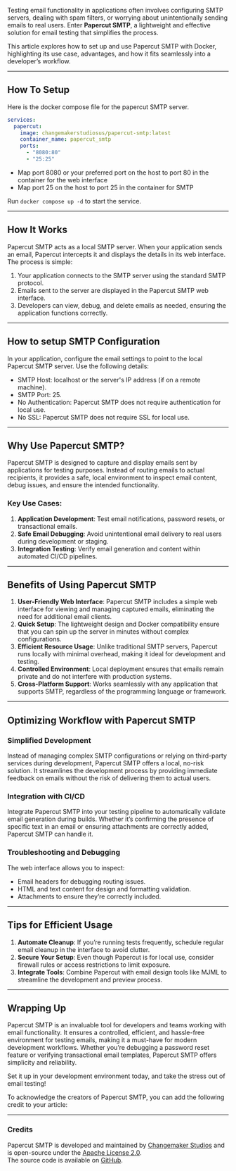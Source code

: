 Testing email functionality in applications often involves configuring SMTP servers, dealing with spam filters, or worrying about unintentionally sending emails to real users. Enter **Papercut SMTP**, a lightweight and effective solution for email testing that simplifies the process.

This article explores how to set up and use Papercut SMTP with Docker, highlighting its use case, advantages, and how it fits seamlessly into a developer’s workflow.

---

## How To Setup

Here is the docker compose file for the papercut SMTP server.

```yaml
services:
  papercut:
    image: changemakerstudiosus/papercut-smtp:latest
    container_name: papercut_smtp
    ports:
      - "8080:80"
      - "25:25"
```

- Map port 8080 or your preferred port on the host to port 80 in the container for the web interface
- Map port 25 on the host to port 25 in the container for SMTP

Run `docker compose up -d` to start the service.

---

## How It Works

Papercut SMTP acts as a local SMTP server. When your application sends an email, Papercut intercepts it and displays the details in its web interface. The process is simple:

1. Your application connects to the SMTP server using the standard SMTP protocol.
2. Emails sent to the server are displayed in the Papercut SMTP web interface.
3. Developers can view, debug, and delete emails as needed, ensuring the application functions correctly.

---

## How to setup SMTP Configuration

In your application, configure the email settings to point to the local Papercut SMTP server. Use the following details:

- SMTP Host: localhost or the server's IP address (if on a remote machine).
- SMTP Port: 25.
- No Authentication: Papercut SMTP does not require authentication for local use.
- No SSL: Papercut SMTP does not require SSL for local use.

---

## Why Use Papercut SMTP?

Papercut SMTP is designed to capture and display emails sent by applications for testing purposes. Instead of routing emails to actual recipients, it provides a safe, local environment to inspect email content, debug issues, and ensure the intended functionality.  

### Key Use Cases:
1. **Application Development**: Test email notifications, password resets, or transactional emails.
2. **Safe Email Debugging**: Avoid unintentional email delivery to real users during development or staging.
3. **Integration Testing**: Verify email generation and content within automated CI/CD pipelines.

---

## Benefits of Using Papercut SMTP

1. **User-Friendly Web Interface**: Papercut SMTP includes a simple web interface for viewing and managing captured emails, eliminating the need for additional email clients.  
2. **Quick Setup**: The lightweight design and Docker compatibility ensure that you can spin up the server in minutes without complex configurations.  
3. **Efficient Resource Usage**: Unlike traditional SMTP servers, Papercut runs locally with minimal overhead, making it ideal for development and testing.  
4. **Controlled Environment**: Local deployment ensures that emails remain private and do not interfere with production systems.  
5. **Cross-Platform Support**: Works seamlessly with any application that supports SMTP, regardless of the programming language or framework.

---

## Optimizing Workflow with Papercut SMTP

### Simplified Development

Instead of managing complex SMTP configurations or relying on third-party services during development, Papercut SMTP offers a local, no-risk solution. It streamlines the development process by providing immediate feedback on emails without the risk of delivering them to actual users.

### Integration with CI/CD

Integrate Papercut SMTP into your testing pipeline to automatically validate email generation during builds. Whether it’s confirming the presence of specific text in an email or ensuring attachments are correctly added, Papercut SMTP can handle it.

### Troubleshooting and Debugging

The web interface allows you to inspect:
- Email headers for debugging routing issues.
- HTML and text content for design and formatting validation.
- Attachments to ensure they’re correctly included.

---

## Tips for Efficient Usage

1. **Automate Cleanup**: If you’re running tests frequently, schedule regular email cleanup in the interface to avoid clutter.
2. **Secure Your Setup**: Even though Papercut is for local use, consider firewall rules or access restrictions to limit exposure.
3. **Integrate Tools**: Combine Papercut with email design tools like MJML to streamline the development and preview process.

---

## Wrapping Up

Papercut SMTP is an invaluable tool for developers and teams working with email functionality. It ensures a controlled, efficient, and hassle-free environment for testing emails, making it a must-have for modern development workflows. Whether you’re debugging a password reset feature or verifying transactional email templates, Papercut SMTP offers simplicity and reliability.

Set it up in your development environment today, and take the stress out of email testing!

To acknowledge the creators of Papercut SMTP, you can add the following credit to your article:


---

### Credits

Papercut SMTP is developed and maintained by [Changemaker Studios](https://changemakerstudios.us/) and is open-source under the [Apache License 2.0](https://www.apache.org/licenses/LICENSE-2.0).  
The source code is available on [GitHub](https://github.com/ChangemakerStudios/Papercut-SMTP).